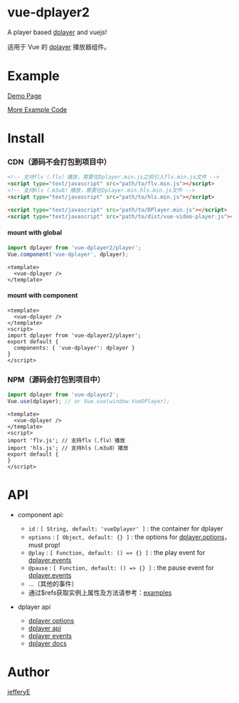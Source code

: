 # vue-dplayer2

A player based [dplayer](https://github.com/DIYgod/DPlayer) and vuejs!

适用于 Vue 的 [dplayer](https://github.com/DIYgod/DPlayer) 播放器组件。
# Example

[Demo Page]()

[More Example Code](https://github.com/jefferyE/vue-dplayer2/tree/master/examples)

# Install

### CDN（源码不会打包到项目中）

``` html
<!-- 支持flv（.flv）播放，需要在Dplayer.min.js之前引入flv.min.js文件 -->
<script type="text/javascript" src="path/to/flv.min.js"></script>
<!-- 支持hls（.m3u8）播放，需要在Dplayer.min.hls.min.js文件 -->
<script type="text/javascript" src="path/to/hls.min.js"></script>

<script type="text/javascript" src="path/to/DPlayer.min.js"></script>
<script type="text/javascript" src="path/to/dist/vue-video-player.js"></script>
```
#### mount with global

```main.js
import dplayer from 'vue-dplayer2/player';
Vue.component('vue-dplayer', dplayer);
```

```vue
<template>
  <vue-dplayer />
</template>
```

#### mount with component

```vue
<template>
  <vue-dplayer />
</template>
<script>
import dplayer from 'vue-dplayer2/player';
export default {
  components: { 'vue-dplayer': dplayer }
}
</script>
```

### NPM（源码会打包到项目中）

```main.js
import dplayer from 'vue-dplayer2';
Vue.use(dplayer); // or Vue.use(window.VueDPlayer);
```

```vue
<template>
  <vue-dplayer />
</template>
<script>
import 'flv.js'; // 支持flv（.flv）播放
import 'hls.js'; // 支持hls（.m3u8）播放
export default {
}
</script>
```

# API
- component api:
  * `id` : `[ String, default: 'vueDplayer' ]` : the container for dplayer
  * `options` : `[ Object, default: {} ]` : the options for [dplayer.options](http://dplayer.js.org/zh/guide.html#%E5%8F%82%E6%95%B0)，must prop!
   * `@play` : `[ Function, default: () => {} ]` : the play event for [dplayer.events](http://dplayer.js.org/zh/guide.html#%E4%BA%8B%E4%BB%B6%E7%BB%91%E5%AE%9A)
   * `@pause` : `[ Function, default: () => {} ]` : the pause event for [dplayer.events](http://dplayer.js.org/zh/guide.html#%E4%BA%8B%E4%BB%B6%E7%BB%91%E5%AE%9A)
   * ...（其他的事件）
   * 通过$refs获取实例上属性及方法请参考：[examples](https://github.com/jefferyE/vue-dplayer2/tree/master/examples)

- dplayer api
  * [dplayer options](http://dplayer.js.org/zh/guide.html#%E5%8F%82%E6%95%B0)
  * [dplayer api](http://dplayer.js.org/zh/guide.html#api)
  * [dplayer events](http://dplayer.js.org/zh/guide.html#%E4%BA%8B%E4%BB%B6%E7%BB%91%E5%AE%9A)
  * [dplayer docs](http://dplayer.js.org/)

# Author
[jefferyE](https://github.com/jefferyE)
